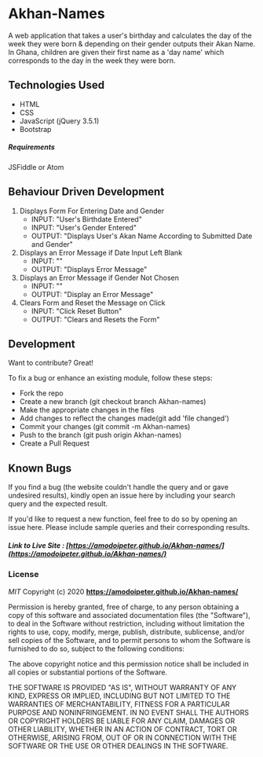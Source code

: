 # Akhan-Names

A web application that takes a user's birthday and calculates the day of the week they were born & depending on their gender outputs their Akan Name. In Ghana, children are given their first name as a 'day name' which corresponds to the day in the week they were born.

## Technologies Used

- HTML
- CSS
- JavaScript (jQuery 3.5.1)
- Bootstrap

##### Requirements

JSFiddle or Atom

## Behaviour Driven Development

1. Displays Form For Entering Date and Gender
   - INPUT: "User's Birthdate Entered"
   - INPUT: "User's Gender Entered"
   - OUTPUT: "Displays User's Akan Name According to Submitted Date and Gender"
2. Displays an Error Message if Date Input Left Blank
   - INPUT: ""
   - OUTPUT: "Displays Error Message"
3. Displays an Error Message if Gender Not Chosen
   - INPUT: ""
   - OUTPUT: "Display an Error Message"
4. Clears Form and Reset the Message on Click
   - INPUT: "Click Reset Button"
   - OUTPUT: "Clears and Resets the Form"

## Development

Want to contribute? Great!

To fix a bug or enhance an existing module, follow these steps:
- Fork the repo
- Create a new branch (git checkout branch Akhan-names)
- Make the appropriate changes in the files
- Add changes to reflect the changes made(git add 'file changed')
- Commit your changes (git commit -m Akhan-names)
- Push to the branch (git push origin Akhan-names)
- Create a Pull Request


## Known Bugs

If you find a bug (the website couldn't handle the query and or gave undesired results), kindly open an issue here by including your search query and the expected result.

If you'd like to request a new function, feel free to do so by opening an issue here. Please include sample queries and their corresponding results.


##### Link to Live Site : [https://amodoipeter.github.io/Akhan-names/](https://amodoipeter.github.io/Akhan-names/)

### License

*MIT*
Copyright (c) 2020 **https://amodoipeter.github.io/Akhan-names/**

Permission is hereby granted, free of charge, to any person obtaining a copy of this software and associated documentation files (the "Software"), to deal in the Software without restriction, including without limitation the rights to use, copy, modify, merge, publish, distribute, sublicense, and/or sell copies of the Software, and to permit persons to whom the Software is furnished to do so, subject to the following conditions:

The above copyright notice and this permission notice shall be included in all copies or substantial portions of the Software.

THE SOFTWARE IS PROVIDED "AS IS", WITHOUT WARRANTY OF ANY KIND, EXPRESS OR IMPLIED, INCLUDING BUT NOT LIMITED TO THE WARRANTIES OF MERCHANTABILITY, FITNESS FOR A PARTICULAR PURPOSE AND NONINFRINGEMENT. IN NO EVENT SHALL THE AUTHORS OR COPYRIGHT HOLDERS BE LIABLE FOR ANY CLAIM, DAMAGES OR OTHER LIABILITY, WHETHER IN AN ACTION OF CONTRACT, TORT OR OTHERWISE, ARISING FROM, OUT OF OR IN CONNECTION WITH THE SOFTWARE OR THE USE OR OTHER DEALINGS IN THE SOFTWARE.
